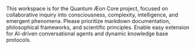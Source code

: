 <!-- Use this file to provide workspace-specific custom instructions to Copilot. For more details, visit https://code.visualstudio.com/docs/copilot/copilot-customization#_use-a-githubcopilotinstructionsmd-file -->

This workspace is for the Quantum Æon Core project, focused on collaborative inquiry into consciousness, complexity, intelligence, and emergent phenomena. Please prioritize markdown documentation, philosophical frameworks, and scientific principles. Enable easy extension for AI-driven conversational agents and dynamic knowledge base protocols.
